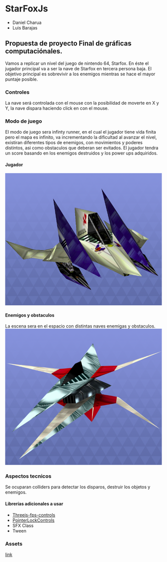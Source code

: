 # StarFoxJs


- Daniel Charua
- Luis Barajas

## Propuesta de proyecto Final de gráficas computaciónales.

Vamos a replicar un nivel del juego de nintendo 64, Starfox. En éste el jugador principal va a ser la nave de Starfox en tercera persona baja. El objetivo principal es sobrevivir a los enemigos mientras se hace el mayor puntaje posible.

### Controles
La nave será controlada con el mouse con la posibilidad de moverte en X y Y, la nave dispara haciendo click en con el mouse.

### Modo de juego
El modo de juego sera infinty runner, en el cual el jugador tiene vida finita pero el mapa es infinito, va incrementando la dificultad al avanzar el nivel, existiran diferentes tipos de enemigos, con movimientos y poderes distintos, asi como obstaculos que deberan ser evitados. El jugador tendra un score basando en los enemigos destruidos y los power ups adquiridos.
#### Jugador
![alt text](images/starFox.png)

#### Enemigos y obstaculos
La escena sera en el espacio con distintas naves enemigas y obstaculos.
![alt text](images/enemy.png)



### Aspectos tecnicos
Se ocuparan colliders para detectar los disparos, destruir los objetos y enemigos. 

#### Librerías adicionales a usar
- [Threejs-fps-controls](https://github.com/JamesMilnerUK/threejs-fps-controls)
- [PointerLockControls](https://github.com/mrdoob/three.js/blob/master/examples/js/controls/PointerLockControls.js)
- SFX Class
- Tween


### Assets 
[link](https://www.models-resource.com/nintendo_64/starfox64/)

